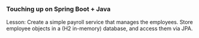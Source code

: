 ### Touching up on Spring Boot + Java

Lesson: Create a simple payroll service that manages the employees. Store employee objects in a (H2 in-memory) database, and access them via JPA.